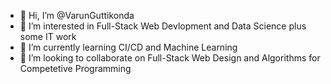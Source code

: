 - 👋 Hi, I’m @VarunGuttikonda
- 👀 I’m interested in Full-Stack Web Devlopment and Data Science plus some IT work
- 🌱 I’m currently learning CI/CD and Machine Learning
- 💞️ I’m looking to collaborate on Full-Stack Web Design and Algorithms for Competetive Programming

<!---
VarunGuttikonda/VarunGuttikonda is a ✨ special ✨ repository because its `README.md` (this file) appears on your GitHub profile.
You can click the Preview link to take a look at your changes.
--->
